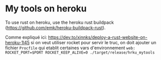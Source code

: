 # My tools on heroku

To use rust on heroku, use the heroku rust buildpack 
(https://github.com/emk/heroku-buildpack-rust).

Comme expliqué ici: https://dev.to/xinnks/deploy-a-rust-website-on-heroku-1l45
si on veut utiliser rocket pour servir le truc, on doit ajouter un fichier
`Procfile` qui etablit certaines vars d'environnement
`web: ROCKET_PORT=$PORT ROCKET_KEEP_ALIVE=0 ./target/release/hrku_mytools`